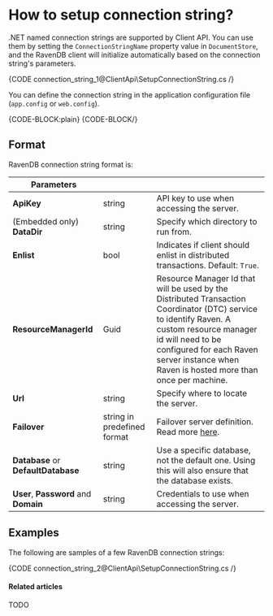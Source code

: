 # How to setup connection string?

.NET named connection strings are supported by Client API. You can use them by setting the `ConnectionStringName` property value in `DocumentStore`, and the RavenDB client will initialize automatically based on the connection string's parameters.

{CODE connection_string_1@ClientApi\SetupConnectionString.cs /}

You can define the connection string in the application configuration file (`app.config` or `web.config`).

{CODE-BLOCK:plain}
<connectionStrings>
    <add name="Local" connectionString="DataDir = ~\Data"/>
    <add name="Server" connectionString="Url = http://localhost:8080"/>
    <add name="Secure" connectionString="Url = http://localhost:8080;user=beam;password=up;ResourceManagerId=d5723e19-92ad-4531-adad-8611e6e05c8a"/>
</connectionStrings>
{CODE-BLOCK/}

## Format

RavenDB connection string format is:

| Parameters | | |
| ------------- | ------------- | ----- |
| **ApiKey** | string | API key to use when accessing the server. |
| (Embedded only) **DataDir** | string | Specify which directory to run from. |
| **Enlist** | bool | Indicates if client should enlist in distributed transactions. Default: `True`. |
| **ResourceManagerId** | Guid | Resource Manager Id that will be used by the Distributed Transaction Coordinator (DTC) service to identify Raven. A custom resource manager id will need to be configured for each Raven server instance when Raven is hosted more than once per machine. |
| **Url** | string | Specify where to locate the server. |
| **Failover** | string in predefined format | Failover server definition. Read more [here](../client-api/bundles/how-client-integrates-with-replication-bundle#failover-servers). |
| **Database** or **DefaultDatabase** | string | Use a specific database, not the default one. Using this will also ensure that the database exists. |
| **User**, **Password** and **Domain** | string | Credentials to use when accessing the server. |

## Examples

The following are samples of a few RavenDB connection strings:

{CODE connection_string_2@ClientApi\SetupConnectionString.cs /}

#### Related articles

TODO